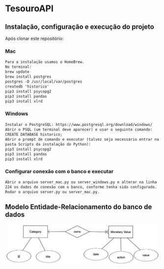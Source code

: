# TesouroAPI

## Instalação, configuração e execução do projeto

Após clonar este repositório:

### Mac
    Para a instalação usamos o HomeBrew.
    No terminal:
    brew update
    brew install postgres
    postgres -D /usr/local/var/postgres
    createdb 'historico'
    pip3 install psycopg2
    pip3 install pandas
    pip3 install xlrd
    
### Windows
    Instalar o PostgreSQL: https://www.postgresql.org/download/windows/
    Abrir o PSQL (um terminal deve aparecer) e usar o seguinte comando:
    CREATE DATABASE historico;
    Abrir o prompt de comando e executar (talvez seja necessário entrar na pasta Scripts da instalação do Python):
    pip3 install psycopg2
    pip3 install pandas
    pip3 install xlrd
    
### Configurar conexão com o banco e executar
    Abrir o arquivo server_mac.py ou server_windows.py e alterar na linha 224 os dados de conexão com o banco, conforme tenha sido configurado.
    Rodar o arquivo server.py ou server_mac.py.



## Modelo Entidade-Relacionamento do banco de dados
![Modelo Entidade Relacionamento usado para criação do banco](https://github.com/OsnielLopes/PythonServer/blob/master/er-diagram.png)

